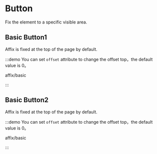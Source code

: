 # Button

Fix the element to a specific visible area.

## Basic Button1

Affix is fixed at the top of the page by default.

:::demo You can set `offset` attribute to change the offset top，the default value is 0。

affix/basic

:::

## Basic Button2

Affix is fixed at the top of the page by default.

:::demo You can set `offset` attribute to change the offset top，the default value is 0。

affix/basic

:::
